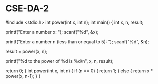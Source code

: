 # CSE-DA-2

#include <stdio.h>
int power(int x, int n);
int main() {
 int x, n, result;

 printf("Enter a number x: ");
 scanf("%d", &x);

 printf("Enter a number n (less than or equal to 5): ");
 scanf("%d", &n);

 result = power(x, n);

 printf("%d to the power of %d is %d\n", x, n, result);

 return 0;
}
int power(int x, int n) {
 if (n == 0) {
 return 1;
 } else {
 return x * power(x, n-1);
 }
} 
